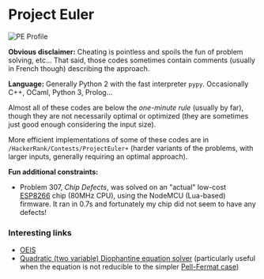 # Project Euler

![PE Profile](https://projecteuler.net/profile/NiakTheWizard.png)

**Obvious disclaimer:** Cheating is pointless and spoils the fun of problem solving, etc... That said, those codes sometimes contain comments (usually in French though) describing the approach.

**Language:** Generally Python 2 with the fast interpreter `pypy`. Occasionally C++, OCaml, Python 3, Prolog...

Almost all of these codes are below the *one-minute rule* (usually by far), though they are not necessarily optimal or optimized (they are sometimes just good enough considering the input size).

More efficient implementations of some of these codes are in `/HackerRank/Contests/ProjectEuler+` (harder variants of the problems, with larger inputs, generally requiring an optimal approach).

**Fun additional constraints:**
 * Problem 307, *Chip Defects*, was solved on an "actual" low-cost [ESP8266](https://en.wikipedia.org/wiki/ESP8266) chip (80MHz CPU), using the NodeMCU (Lua-based) firmware. It ran in 0.7s and fortunately my chip did not seem to have any defects!

### Interesting links

* [OEIS](http://oeis.org/)
* [Quadratic (two variable) Diophantine equation solver](https://www.alpertron.com.ar/QUAD.HTM) (particularly useful when the equation is not reducible to the simpler [Pell-Fermat case](https://en.wikipedia.org/wiki/Pell%27s_equation))
